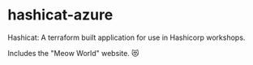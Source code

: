 # hashicat-azure
Hashicat: A terraform built application for use in Hashicorp workshops.

Includes the "Meow World" website. 😻